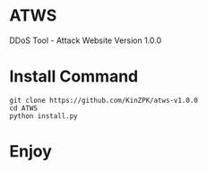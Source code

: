# ATWS
DDoS Tool - Attack Website
Version 1.0.0
# Install Command
```
git clone https://github.com/KinZPK/atws-v1.0.0
cd ATWS
python install.py
```
# Enjoy
